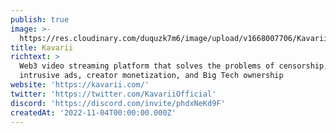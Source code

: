 ```yaml
---
publish: true
image: >-
  https://res.cloudinary.com/duquzk7m6/image/upload/v1668007706/Kavarii_Logo_Black_Symbol_swqngg.png
title: Kavarii
richtext: >
  Web3 video streaming platform that solves the problems of censorship,
  intrusive ads, creator monetization, and Big Tech ownership
website: 'https://kavarii.com/'
twitter: 'https://twitter.com/KavariiOfficial'
discord: 'https://discord.com/invite/phdxNeKd9F'
createdAt: '2022-11-04T00:00:00.000Z'
---
```


